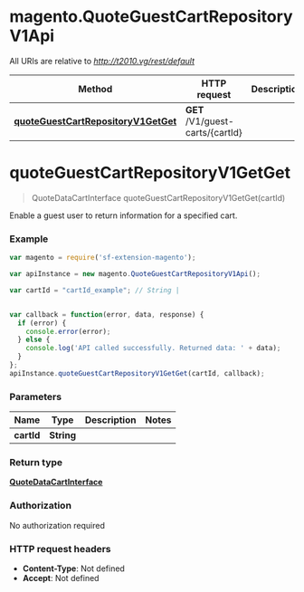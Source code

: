 # magento.QuoteGuestCartRepositoryV1Api

All URIs are relative to *http://t2010.vg/rest/default*

Method | HTTP request | Description
------------- | ------------- | -------------
[**quoteGuestCartRepositoryV1GetGet**](QuoteGuestCartRepositoryV1Api.md#quoteGuestCartRepositoryV1GetGet) | **GET** /V1/guest-carts/{cartId} | 


<a name="quoteGuestCartRepositoryV1GetGet"></a>
# **quoteGuestCartRepositoryV1GetGet**
> QuoteDataCartInterface quoteGuestCartRepositoryV1GetGet(cartId)



Enable a guest user to return information for a specified cart.

### Example
```javascript
var magento = require('sf-extension-magento');

var apiInstance = new magento.QuoteGuestCartRepositoryV1Api();

var cartId = "cartId_example"; // String | 


var callback = function(error, data, response) {
  if (error) {
    console.error(error);
  } else {
    console.log('API called successfully. Returned data: ' + data);
  }
};
apiInstance.quoteGuestCartRepositoryV1GetGet(cartId, callback);
```

### Parameters

Name | Type | Description  | Notes
------------- | ------------- | ------------- | -------------
 **cartId** | **String**|  | 

### Return type

[**QuoteDataCartInterface**](QuoteDataCartInterface.md)

### Authorization

No authorization required

### HTTP request headers

 - **Content-Type**: Not defined
 - **Accept**: Not defined

